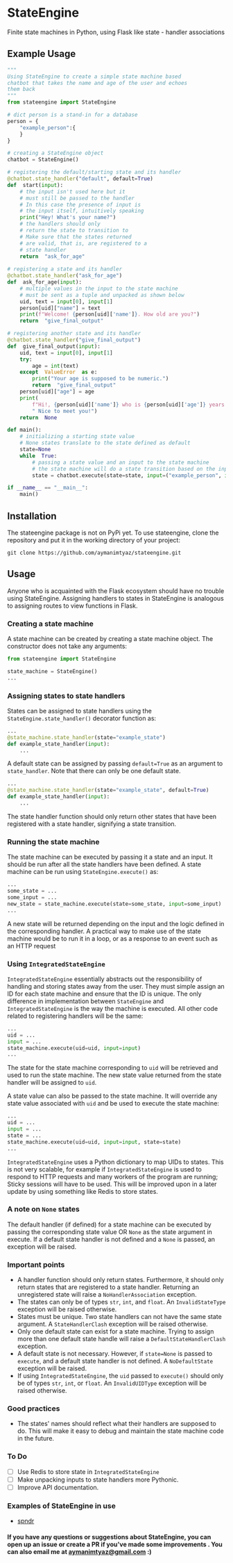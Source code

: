 # StateEngine
Finite state machines in Python, using Flask like state - handler associations

## Example Usage
```python
"""
Using StateEngine to create a simple state machine based
chatbot that takes the name and age of the user and echoes
them back
"""
from stateengine import StateEngine

# dict person is a stand-in for a database
person = {
	"example_person":{
	}
}

# creating a StateEngine object
chatbot = StateEngine()

# registering the default/starting state and its handler
@chatbot.state_handler("default", default=True)
def  start(input):
	# the input isn't used here but it 
	# must still be passed to the handler
	# In this case the presence of input is
	# the input itself, intuitively speaking
	print("Hey! What's your name?")
	# the handlers should only
	# return the state to transition to
	# Make sure that the states returned 
	# are valid, that is, are registered to a
	# state handler
	return  "ask_for_age"
	
# registering a state and its handler
@chatbot.state_handler("ask_for_age")
def  ask_for_age(input):
	# multiple values in the input to the state machine
	# must be sent as a tuple and unpacked as shown below
	uid, text = input[0], input[1]
	person[uid]["name"] = text
	print(f"Welcome! {person[uid]['name']}. How old are you?")
	return  "give_final_output"

# registering another state and its handler
@chatbot.state_handler("give_final_output")
def  give_final_output(input):
	uid, text = input[0], input[1]
	try:
		age = int(text)
	except  ValueError  as e:
		print("Your age is supposed to be numeric.")
		return  "give_final_output"
	person[uid]["age"] = age
	print(
		f"Hi!, {person[uid]['name']} who is {person[uid]['age']} years old!"
		" Nice to meet you!")
	return  None

def main():  
	# initializing a starting state value
	# None states translate to the state defined as default
	state=None
	while  True:
		# passing a state value and an input to the state machine
		# the state machine will do a state transition based on the input
		state = chatbot.execute(state=state, input=("example_person", input()))

if __name__ == "__main__":
	main()
```
## Installation
The stateengine package is not on PyPi yet. To use stateengine, clone the repository and put it in the working directory of your project:
```
git clone https://github.com/aymanimtyaz/stateengine.git
```

## Usage 
Anyone who is acquainted with the Flask ecosystem should have no trouble using StateEngine. Assigning handlers to states in StateEngine is analogous to assigning routes to view functions in Flask.
### Creating a state machine
A state machine can be created by creating a state machine object. The constructor does not take any arguments:
```python
from stateengine import StateEngine

state_machine = StateEngine()
...
```
### Assigning states to state handlers
States can be assigned to state handlers using the ```StateEngine.state_handler()```  decorator function as:
```python
...
@state_machine.state_handler(state="example_state")
def example_state_handler(input):
	... 

```
A default state can be assigned by passing ```default=True``` as an argument to ```state_handler```. Note that there can only be one default state.
```python
...
@state_machine.state_handler(state="example_state", default=True)
def example_state_handler(input):
	... 
```
The state handler function should only return other states that have been registered with a state handler, signifying a state transition.
### Running the state machine
The state machine can be executed by passing it a state and an input. It should be run after all the state handlers have been defined. A state machine can be run using ```StateEngine.execute()``` as:
```python
...
some_state = ...
some_input = ...
new_state = state_machine.execute(state=some_state, input=some_input)
...
```
A new state will be returned depending on the input and the logic defined in the corresponding handler.
A practical way to make use of the state machine would be to run it in a loop, or as a response to an event such as an HTTP request

### Using ```IntegratedStateEngine```
```IntegratedStateEngine``` essentially abstracts out the responsibility of handling and storing states away from the user.
They must simple assign an ID for each state machine and ensure that the ID is unique.
The only difference in implementation between ```StateEngine``` and ```IntegratedStateEngine``` is the way the machine is executed. All other code related to registering handlers will be the same:
```python
...
uid = ...
input = ...
state_machine.execute(uid=uid, input=input)
...
```
The state for the state machine corresponding to ```uid``` will be retrieved and used to run the state machine. The new state value returned from the state handler will be assigned to ```uid```.

A state value can also be passed to the state machine. It will override any state value associated with ```uid``` and be used to execute the state machine:
```python
...
uid = ...
input = ...
state = ...
state_machine.execute(uid=uid, input=input, state=state)
...
```
```IntegratedStateEngine``` uses a Python dictionary to map UIDs to states. This is not very scalable, for example if ```IntegratedStateEngine``` is used to respond to HTTP requests and many workers of the program are running; Sticky sessions will have to be used. This will be improved upon in a later update by using something like Redis to store states.
### A note on ```None``` states
The default handler (if defined) for a state machine can be executed by passing the corresponding state value OR ```None``` as the state argument in execute. If a default state handler is not defined and a ```None``` is passed, an exception will be raised.
### Important points
- A handler function should only return states. Furthermore, it should only return states that are registered to a state handler. Returning an unregistered state will raise a ```NoHandlerAssociation``` exception.
- The states can only be of types ```str```, ```int```, and ```float```. An ```InvalidStateType``` exception will be raised otherwise.
- States must be unique. Two state handlers can not have the same state argument. A ```StateHandlerClash``` exception will be raised otherwise.
- Only one default state can exist for a state machine. Trying to assign more than one default state handle will raise a ```DefaultStateHandlerClash``` exception.
- A default state is not necessary. However, if ```state=None``` is passed to ```execute```, and a default state handler is not defined. A ```NoDefaultState``` exception will be raised.
- If using ```IntegratedStateEngine```, the ```uid``` passed to ```execute()``` should only be of types ```str```, ```int```, or ```float```. An ```InvalidUIDType``` exception will be raised otherwise.
### Good practices
- The states' names should reflect what their handlers are supposed to do. This will make it easy to debug and maintain the state machine code in the future.

### To Do
- [ ] Use Redis to store state in ```IntegratedStateEngine```
- [ ] Make unpacking inputs to state handlers more Pythonic.
- [ ] Improve API documentation.

### Examples of StateEngine in use
- [spndr](https://github.com/aymanimtyaz/spndr)

#### If you have any questions or suggestions about StateEngine, you can open up an issue or create a PR if you've made some improvements . You can also email me at aymanimtyaz@gmail.com :)